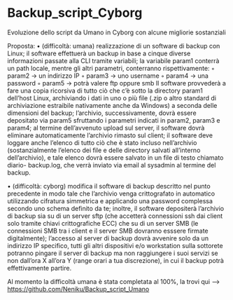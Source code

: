 # Backup_script_Cyborg
Evoluzione dello script da Umano in Cyborg con alcune migliorie sostanziali


Proposta: • (difficoltà: umana) realizzazione di un software di backup con Linux; il software effettuerà un backup in base a cinque diverse informazioni passate alla CLI tramite variabili; la variabile param1 conterrà un path locale, mentre gli altri parametri, conterranno rispettivamente: ◦ param2 → un indirizzo IP ◦ param3 → uno username ◦ param4 → una password ◦ param5 → potrà valere ftp oppure smb Il software provvederà a fare una copia ricorsiva di tutto ciò che c’è sotto la directory param1 dell’host Linux, archiviando i dati in uno o più file (.zip o altro standard di archiviazione estraibile nativamente anche da Windows) a seconda delle dimensioni del backup; l’archivio, successivamente, dovrà essere depositato via param5 sfruttando i parametri indicati in param2, param3 e param4; al termine dell’avvenuto upload sul server, il software dovrà eliminare automaticamente l’archivio rimasto sul client; il software deve loggare anche l’elenco di tutto ciò che è stato incluso nell’archivio (sostanzialmente l’elenco dei file e delle directory salvati all’interno dell’archivio), e tale elenco dovrà essere salvato in un file di testo chiamato diario- backup.log, che verrà inviato via email al sysadmin al termine del backup.

• (difficoltà: cyborg) modifica il software di backup descritto nel punto precedente in modo tale che l’archivio venga crittografato in automatico utilizzando cifratura simmetrica e applicando una password complessa secondo uno schema definito da te; inoltre, il software depositerà l’archivio di backup sia su di un server sftp (che accetterà connessioni ssh dai client solo tramite chiavi crittografiche ECC) che su di un server SMB (le connessioni SMB tra i client e il server SMB dovranno esssere firmate digitalmente); l’accesso al server di backup dovrà avvenire solo da un indirizzo IP specifico, tutti gli altri dispositivi e/o workstation sulla sottorete potranno pingare il server di backup ma non raggiungere i suoi servizi se non dall’ora X all’ora Y (range orari a tua discrezione), in cui il backup potrà effettivamente partire.

Al momento la difficoltà umana è stata completata al 100%, la trovi qui --> https://github.com/Neniku/Backup_script_Umano
